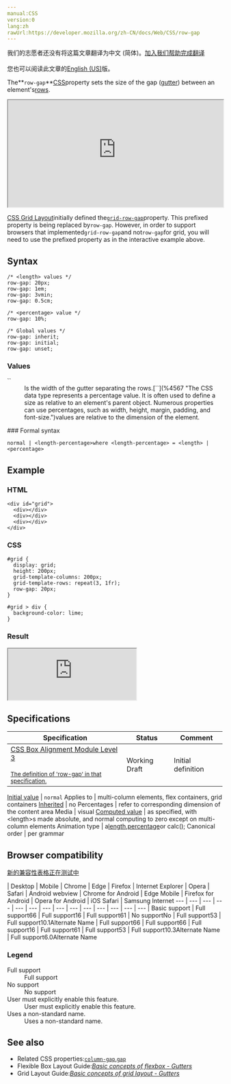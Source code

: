 ```yaml
---
manual:CSS
version:0
lang:zh
rawUrl:https://developer.mozilla.org/zh-CN/docs/Web/CSS/row-gap
---
```




<bdi>我们的志愿者还没有将这篇文章翻译为<bdi>中文 (简体)</bdi>。[加入我们帮助完成翻译](%31878 "")<br></br>您也可以阅读此文章的[English (US)](%30302 "")版。</bdi>






The**`row-gap`**[CSS](%427 "")property sets the size of the gap ([gutter](%30301 "gutter: Gutters or alleys are spacing between content tracks. These can be created in CSS Grid Layout using the grid-column-gap, grid-row-gap, or grid-gap properties.")) between an element&#39;s[rows](%31879 "The definition of that term (rows) has not been written yet; please consider contributing it!").

<iframe src='https://interactive-examples.mdn.mozilla.net/pages/css/grid-row-gap.html' width='100%' height='250'></iframe>


[CSS Grid Layout](%29934 "")initially defined the[`grid-row-gap`](%31880 "The row-gap CSS property specifies the gutter between rows.")property. This prefixed property is being replaced by`row-gap`. However, in order to support browsers that implemented`grid-row-gap`and not`row-gap`for grid, you will need to use the prefixed property as in the interactive example above.



## Syntax<a name="Syntax"></a>

```
/* <length> values */
row-gap: 20px;
row-gap: 1em;
row-gap: 3vmin;
row-gap: 0.5cm;

/* <percentage> value */
row-gap: 10%;

/* Global values */
row-gap: inherit;
row-gap: initial;
row-gap: unset;
```

### Values<a name="Values"></a>
<dl><dt id=''>`<length-percentage>`</dt><dd>Is the width of the gutter separating the rows.[`<percentage>`](%4567 "The <percentage> CSS data type represents a percentage value. It is often used to define a size as relative to an element's parent object. Numerous properties can use percentages, such as width, height, margin, padding, and font-size.")values are relative to the dimension of the element.</dd></dl>
### Formal syntax<a name="Formal_syntax"></a>

```
normal | <length-percentage>where <length-percentage> = <length> | <percentage>
```

## Example<a name="Example"></a>

### HTML<a name="HTML"></a>

```
<div id="grid">
  <div></div>
  <div></div>
  <div></div>
</div>
```

### CSS<a name="CSS"></a>

```
#grid {
  display: grid;
  height: 200px;
  grid-template-columns: 200px;
  grid-template-rows: repeat(3, 1fr);
  row-gap: 20px;
}

#grid > div {
  background-color: lime;
} 

```

### Result<a name="Result"></a>


<iframe src='https://mdn.mozillademos.org/en-US/docs/Web/CSS/row-gap$samples/Example?revision=1384778' width='auto' height='120'></iframe>



## Specifications<a name="Specifications"></a>

Specification | Status | Comment 
 ---  |  ---  |  ---  | 
[CSS Box Alignment Module Level 3<br></br><small>The definition of &#39;row-gap&#39; in that specification.</small>](%31881 "") | Working Draft | Initial definition 


[Initial value](%28552 "") | `normal` 
Applies to | multi-column elements, flex containers, grid containers 
[Inherited](%28555 "") | no 
Percentages | refer to corresponding dimension of the content area 
Media | visual 
[Computed value](%28556 "") | as specified, with &lt;length&gt;s made absolute, and normal computing to zero except on multi-column elements 
Animation type | a[length](%28692 "Values of the <length> CSS data type are interpolated as real, floating-point numbers."),[percentage](%28693 "Values of the <percentage> CSS data type are interpolated as real, floating-point numbers.")or calc(); 
Canonical order | per grammar 


## Browser compatibility<a name="Browser_compatibility"></a>
[新的兼容性表格正在测试中<i></i>](%3360 "")

 | <abbr>Desktop<i></i></abbr> | <abbr>Mobile<i></i></abbr> 
 | <abbr>Chrome<i></i></abbr> | <abbr>Edge<i></i></abbr> | <abbr>Firefox<i></i></abbr> | <abbr>Internet Explorer<i></i></abbr> | <abbr>Opera<i></i></abbr> | <abbr>Safari<i></i></abbr> | <abbr>Android webview<i></i></abbr> | <abbr>Chrome for Android<i></i></abbr> | <abbr>Edge Mobile<i></i></abbr> | <abbr>Firefox for Android<i></i></abbr> | <abbr>Opera for Android<i></i></abbr> | <abbr>iOS Safari<i></i></abbr> | <abbr>Samsung Internet<i></i></abbr> 
 ---  |  ---  |  ---  |  ---  |  ---  |  ---  |  ---  |  ---  |  ---  |  ---  |  ---  |  ---  |  ---  |  ---  | 
Basic support | <abbr>Full support</abbr>66 | <abbr>Full support</abbr>16 | <abbr>Full support</abbr>61 | <abbr>No support</abbr>No | <abbr>Full support</abbr>53 | <abbr>Full support</abbr>10.1<abbr>Alternate Name<i></i></abbr> | <abbr>Full support</abbr>66 | <abbr>Full support</abbr>66 | <abbr>Full support</abbr>16 | <abbr>Full support</abbr>61 | <abbr>Full support</abbr>53 | <abbr>Full support</abbr>10.3<abbr>Alternate Name<i></i></abbr> | <abbr>Full support</abbr>6.0<abbr>Alternate Name<i></i></abbr> 


### Legend<a name="Legend"></a>
<dl><dt id=''><abbr>Full support</abbr></dt><dd>Full support</dd><dt id=''><abbr>No support</abbr></dt><dd>No support</dd><dt id=''><abbr>User must explicitly enable this feature.<i></i></abbr></dt><dd>User must explicitly enable this feature.</dd><dt id=''><abbr>Uses a non-standard name.<i></i></abbr></dt><dd>Uses a non-standard name.</dd></dl>

## See also<a name="See_also"></a>

* Related CSS properties:[`column-gap`](%30303 "The column-gap CSS property sets the size of the gap (gutter) between an element's columns."),[`gap`](%30300 "The gap CSS property specifies the gaps (gutters) between rows and columns. It is a shorthand for row-gap and column-gap.")
* Flexible Box Layout Guide:*[Basic concepts of flexbox - Gutters](%30306 "")*
* Grid Layout Guide:*[Basic concepts of grid layout - Gutters](%30307 "")*



